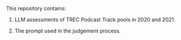 This repository contains:

1. LLM assessments of TREC Podcast Track pools in 2020 and 2021.

2. The prompt used in the judgement process.
